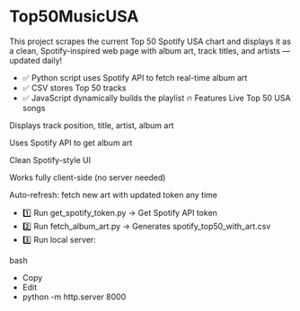 # Top50MusicUSA
This project scrapes the current Top 50 Spotify USA chart and displays it as a clean, Spotify-inspired web page with album art, track titles, and artists — updated daily!  
* ✅ Python script uses Spotify API to fetch real-time album art 
* ✅ CSV stores Top 50 tracks 
* ✅ JavaScript dynamically builds the playlist 
🔥 Features
Live Top 50 USA songs

Displays track position, title, artist, album art

Uses Spotify API to get album art

Clean Spotify-style UI

Works fully client-side (no server needed)

Auto-refresh: fetch new art with updated token any time
* 1️⃣ Run get_spotify_token.py → Get Spotify API token
* 2️⃣ Run fetch_album_art.py → Generates spotify_top50_with_art.csv
* 3️⃣ Run local server:

bash
* Copy
* Edit
* python -m http.server 8000

